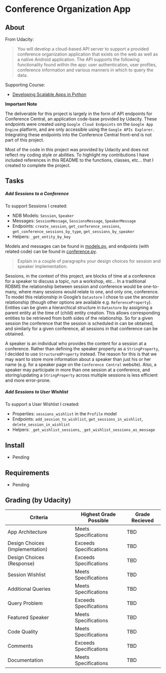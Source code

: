 Conference Organization App
===========================

About
-----

From Udacity:

> You will develop a cloud-based API server to support a provided conference organization application that exists on the web as well as a native Android application. The API supports the following functionality found within the app: user authentication, user profiles, conference information and various manners in which to query the data.

Supporting Course:

*  [Developing Scalable Apps in Python](https://www.udacity.com/course/developing-scalable-apps-in-python--ud858)

**Important Note**

The deliverable for this project is largely in the form of API endpoints for Conference Central, an application code-base provided by Udacity. These endpoints were created using `Google Cloud Endpoints` on the `Google App Engine` platform, and are only accessible using the `Google APIs Explorer`. Integrating these endpoints into the Conference Central front-end is not part of this project. 

Most of the code in this project was provided by Udacity and does not reflect my coding style or abilities. To highlight my contributions I have included references in this README to the functions, classes, etc... that I created to complete the project.

Tasks
-----

##### Add Sessions to a Conference

To support Sessions I created:

* NDB Models: `Session`, `Speaker`
* Messages: `SessionMessage`, `SessionsMessage`, `SpeakerMessage`
* Endpoints: `create_session`, `get_conference_sessions`, `get_conference_sessions_by_type`, `get_sessions_by_speaker`
* Helpers: `_get_entity_by_key`

Models and messages can be found in [models.py](https://github.com/brenj/udacity/blob/master/conference_organization_app/conference_central/models.py#L52), and endpoints (with related code) can be found in [conference.py](https://github.com/brenj/udacity/blob/master/conference_organization_app/conference_central/conference.py#L559).

> Explain in a couple of paragraphs your design choices for session and speaker implementation.

Sessions, in the context of this project, are blocks of time at a conference for a speaker to discuss a topic, run a workshop, etc… In a traditional RDBMS the relationship between session and conference would be one-to-many, where many sessions would relate to one, and only one, conference. To model this relationship in Google’s `Datastore` I chose to use the ancestor relationship (though other options are available e.g. `ReferenceProperty`). Entities can be given a hierarchical structure in `Datastore` by assigning a parent entity at the time of (child) entity creation. This allows corresponding entities to be retrieved from both sides of the relationship. So for a given session the conference that the session is scheduled in can be obtained, and similarly for a given conference, all sessions in that conference can be obtained.

A speaker is an individual who provides the content for a session at a conference. Rather than defining the speaker property as a `StringProperty`, I decided to use `StructuredProperty` instead. The reason for this is that we may want to store more information about a speaker than just his or her name (e.g. for a speaker page on the `Conference Central` website). Also, a speaker may participate in more than one session at a conference, and storing/updating a `StringProperty` across multiple sessions is less efficient and more error-prone.

##### Add Sessions to User Wishlist

To support a User Wishlist I created:

* Properties: `sessions_wishlist` in the `Profile` model
* Endpoints: `add_session_to_wishlist`, `get_sessions_in_wishlist`, `delete_session_in_wishlist`
* Helpers: `_get_wishlist_sessions`, `_get_wishlist_sessions_as_message`

Install
-------

* Pending

Requirements
------------

* Pending

Grading (by Udacity)
--------------------

Criteria       |Highest Grade Possible  |Grade Recieved
---------------|------------------------|--------------
App Architecture  |Meets Specifications  |TBD
Design Choices (Implementation)  |Exceeds Specifications  |TBD
Design Choices (Response)  |Exceeds Specifications  |TBD
Session Wishlist  |Meets Specifications  |TBD
Additional Queries  |Meets Specifications  |TBD
Query Problem  |Exceeds Specifications  |TBD
Featured Speaker  |Meets Specifications  |TBD
Code Quality   |Meets Specifications    |TBD
Comments       |Exceeds Specifications  |TBD
Documentation  |Meets Specifications    |TBD
